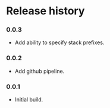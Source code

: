 # Release history

### 0.0.3
* Add ability to specify stack prefixes.

### 0.0.2
* Add github pipeline.

### 0.0.1
* Initial build.
